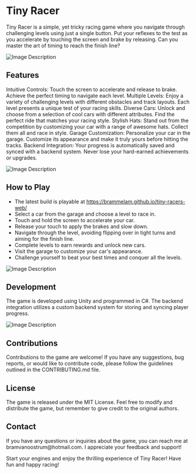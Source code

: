 <h1>Tiny Racer</h1>
Tiny Racer is a simple, yet tricky racing game where you navigate through challenging levels using just a single button. Put your reflexes to the test as you accelerate by touching the screen and brake by releasing. Can you master the art of timing to reach the finish line?

![Image Description](https://i.imgur.com/eXxjlcN.png)

<h2>Features</h2>
Intuitive Controls: Touch the screen to accelerate and release to brake. Achieve the perfect timing to navigate each level.
Multiple Levels: Enjoy a variety of challenging levels with different obstacles and track layouts. Each level presents a unique test of your racing skills.
Diverse Cars: Unlock and choose from a selection of cool cars with different attributes. Find the perfect ride that matches your racing style.
Stylish Hats: Stand out from the competition by customizing your car with a range of awesome hats. Collect them all and race in style.
Garage Customization: Personalize your car in the garage. Customize its appearance and make it truly yours before hitting the tracks.
Backend Integration: Your progress is automatically saved and synced with a backend system. Never lose your hard-earned achievements or upgrades.

![Image Description](https://i.imgur.com/RQsCN47.png)

<h2>How to Play</h2>

* The latest build is playable at https://brammelam.github.io/tiny-racers-web/
* Select a car from the garage and choose a level to race in.
* Touch and hold the screen to accelerate your car.
* Release your touch to apply the brakes and slow down.
* Navigate through the level, avoiding flipping over in tight turns and aiming for the finish line.
* Complete levels to earn rewards and unlock new cars.
* Visit the garage to customize your car's appearance.
* Challenge yourself to beat your best times and conquer all the levels.

![Image Description](https://i.imgur.com/f8VJIHt.png)

<h2>Development</h2>
The game is developed using Unity and programmed in C#. The backend integration utilizes a custom backend system for storing and syncing player progress.

![Image Description](https://i.imgur.com/pLvXZWP.png)

<h2>Contributions</h2>
Contributions to the game are welcome! If you have any suggestions, bug reports, or would like to contribute code, please follow the guidelines outlined in the CONTRIBUTING.md file.

<h2>License</h2>
The game is released under the MIT License. Feel free to modify and distribute the game, but remember to give credit to the original authors.

<h2>Contact</h2>
If you have any questions or inquiries about the game, you can reach me at bramvanoostrum@hotmail.com. I appreciate your feedback and support!

Start your engines and enjoy the thrilling experience of Tiny Racer! Have fun and happy racing!
